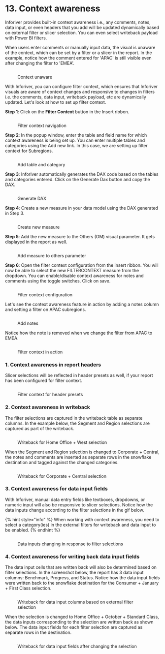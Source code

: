 # 13. Context awareness

Inforiver provides built-in context awareness i.e., any comments, notes, data input, or even headers that you add will be updated dynamically based on external filter or slicer selection. You can even select writeback payload with Power BI filters.&#x20;

When users enter comments or manually input data, the visual is unaware of the context, which can be set by a filter or a slicer in the report. In the example, notice how the comment entered for 'APAC' is still visible even after changing the filter to 'EMEA'.

<figure><img src="../.gitbook/assets/image (1) (1) (1) (1) (1) (1) (1) (1) (1) (1) (1) (1) (1) (1) (1) (1) (1) (1) (1).png" alt=""><figcaption><p>Context unaware</p></figcaption></figure>

With Inforiver, you can configure filter context, which ensures that Inforiver visuals are aware of context changes and responsive to changes in filters i.e. the comments, data input, writeback payload, etc are dynamically updated. Let's look at how to set up filter context.

**Step 1**: Click on the **Filter Context** button in the Insert ribbon.

<figure><img src="../.gitbook/assets/image (1) (1) (1) (1) (1) (1) (1) (1) (1) (1) (1) (1) (1) (1) (1) (1) (1) (1) (1) (1).png" alt=""><figcaption><p>Filter context navigation</p></figcaption></figure>

**Step 2**: In the popup window, enter the table and field name for which context awareness is being set up. You can enter multiple tables and categories using the Add new link. In this case, we are setting up filter context for Subregions.

<figure><img src="../.gitbook/assets/image (3) (1) (1) (1) (1) (1) (1) (1).png" alt=""><figcaption><p>Add table and category</p></figcaption></figure>

**Step 3**: Inforiver automatically generates the DAX code based on the tables and categories entered. Click on the Generate Dax button and copy the DAX.

<figure><img src="../.gitbook/assets/image (4) (1) (1) (1) (1) (1).png" alt=""><figcaption><p>Generate DAX</p></figcaption></figure>

**Step 4**: Create a new measure in your data model using the DAX generated in Step 3.

<figure><img src="../.gitbook/assets/image (5) (1) (1) (1) (1) (1).png" alt=""><figcaption><p>Create new measure</p></figcaption></figure>

**Step 5**: Add the new measure to the Others (OM) visual parameter. It gets displayed in the report as well.

<figure><img src="../.gitbook/assets/image (6) (1) (1) (1) (1) (1).png" alt=""><figcaption><p>Add measure to others parameter</p></figcaption></figure>

**Step 6**: Open the filter context configuration from the insert ribbon. You will now be able to select the new FILTERCONTEXT measure from the dropdown. You can enable/disable context awareness for notes and comments using the toggle switches. Click on save.

<figure><img src="../.gitbook/assets/image (7) (1) (1) (1).png" alt=""><figcaption><p>Filter context configuration</p></figcaption></figure>

Let's see the context awareness feature in action by adding a notes column and setting a filter on APAC subregions.

<figure><img src="../.gitbook/assets/image (8) (1) (1) (1).png" alt=""><figcaption><p>Add notes</p></figcaption></figure>

Notice how the note is removed when we change the filter from APAC to EMEA.

<figure><img src="../.gitbook/assets/image (9) (1) (1).png" alt=""><figcaption><p>Filter context in action</p></figcaption></figure>



### 1. Context awareness in report headers

Slicer selections will be reflected in header presets as well, if your report has been configured for filter context.

<figure><img src="../.gitbook/assets/7.1. Filter context header preset.png" alt=""><figcaption><p>Filter context for header presets</p></figcaption></figure>

### 2. Context awareness in writeback

The filter selections are captured in the writeback table as separate columns. In the example below, the Segment and Region selections are captured as part of the writeback.

<figure><img src="../.gitbook/assets/image (8).png" alt=""><figcaption><p>Writeback for Home Office + West selection</p></figcaption></figure>

When the Segment and Region selection is changed to Corporate + Central, the notes and comments are inserted as separate rows in the snowflake destination and tagged against the changed categories.

<figure><img src="../.gitbook/assets/image (1) (1) (1) (1) (1) (1) (1).png" alt=""><figcaption><p>Writeback for Corporate + Central selection</p></figcaption></figure>

### 3. Context awareness for data input fields

With Inforiver, manual data entry fields like textboxes, dropdowns, or numeric input will also be responsive to slicer selections. Notice how the data inputs change according to the filter selections in the gif below.

{% hint style="info" %}
When working with context awareness, you need to select a category(ies) in the external filters for writeback and data input to be enabled.
{% endhint %}

<figure><img src="../.gitbook/assets/2.1. Filter Context - data input gif.gif" alt=""><figcaption><p>Data inputs changing in response to filter selections</p></figcaption></figure>

### 4. Context awareness for writing back data input fields

The data input cells that are written back will also be determined based on filter selections.  In the screenshot below, the report has 3 data input columns: Benchmark, Progress, and Status. Notice how the data input fields were written back to the snowflake destination for the Consumer + January + First Class selection.

<figure><img src="../.gitbook/assets/image (1) (1) (1) (1).png" alt=""><figcaption><p>Writeback for data input columns based on external filter selection</p></figcaption></figure>

When the selection is changed to Home Office + October + Standard Class, the data inputs corresponding to the selection are written back as shown below. The data input fields for each filter selection are captured as separate rows in the destination.

<figure><img src="../.gitbook/assets/image (1) (1) (1) (1) (1).png" alt=""><figcaption><p>Writeback for data input fields after changing the selection</p></figcaption></figure>
